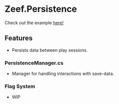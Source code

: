 # Zeef.Persistence #

Check out the example [here!](https://github.com/ZachIsAGardner/Zeef/tree/master/_Examples/Persistence) 

## Features ##
* Persists data between play sessions.

### PersistenceManager.cs ###
* Manager for handling interactions with save-data.

### Flag System ###
* WIP


